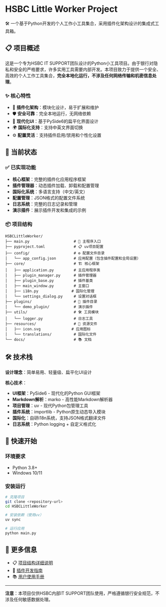 # HSBC Little Worker Project

🛠️ 一个基于Python开发的个人工作小工具集合，采用插件化架构设计的集成式工具箱。

## 📋 项目概述

这是一个专为HSBC IT SUPPORT团队设计的Python小工具项目。由于银行对隐私和安全的严格要求，许多实用工具需要内部开发。本项目致力于提供一个安全、高效的个人工作工具集合，**完全本地化运行，不涉及任何网络传输和机密信息处理**。

### ✨ 核心特性

- 🔌 **插件化架构**：模块化设计，易于扩展和维护
- 🛡️ **安全可靠**：完全本地运行，无网络依赖
- 🎨 **现代化UI**：基于PySide6的扁平化界面设计
- 🌍 **国际化支持**：支持中英文界面切换
- ⚙️ **配置灵活**：支持插件启用/禁用和个性化设置

## 🚀 当前状态

### ✅ 已实现功能

- **核心框架**：完整的插件化应用程序框架
- **插件管理器**：动态插件加载、卸载和配置管理
- **国际化系统**：多语言支持（中文/英文）
- **配置管理**：JSON格式的配置文件系统
- **日志系统**：完整的日志记录和管理
- **演示插件**：展示插件开发和集成的示例

### 📦 项目结构

```
HSBCLittleWorker/
├── main.py                    # 🚀 主程序入口
├── pyproject.toml             # 📋 uv项目配置
├── config/                    # ⚙️ 配置文件目录
│   └── app_config.json        # 应用配置（包含插件配置和全局设置）
├── core/                      # 🏗️ 核心框架
│   ├── application.py         # 主应用程序类
│   ├── plugin_manager.py      # 插件管理器
│   ├── plugin_base.py         # 插件基类
│   ├── main_window.py         # 主窗口
│   ├── i18n.py               # 国际化管理
│   └── settings_dialog.py     # 设置对话框
├── plugins/                   # 🔌 插件目录
│   └── demo_plugin/           # 演示插件
├── utils/                     # 🛠️ 工具模块
│   └── logger.py              # 日志工具
├── resources/                 # 📁 资源文件
│   ├── icon.svg              # 应用图标
│   └── translations/          # 国际化文件
└── docs/                      # 📚 文档
```

## 🛠️ 技术栈

**设计理念**：简单易用、轻量级、扁平化UI设计

**核心技术**：
- **UI框架**：PySide6 - 现代化的Python GUI框架
- **Markdown解析**：marko - 高性能Markdown解析器
- **项目管理**：uv - 现代Python包管理工具
- **插件系统**：importlib - Python原生动态导入模块
- **国际化**：自研i18n系统，支持JSON格式翻译文件
- **日志系统**：Python logging + 自定义格式化

## 🚀 快速开始

### 环境要求
- Python 3.8+
- Windows 10/11

### 安装运行

```bash
# 克隆项目
git clone <repository-url>
cd HSBCLittleWorker

# 安装依赖（使用uv）
uv sync

# 运行应用
python main.py
```

## 📖 更多信息

- 📋 [项目结构详细说明](docs/project_structure.md)
- 🔌 [插件开发指南](docs/plugin_development.md)
- 📚 [用户使用手册](docs/user_guide.md)

---

**注意**：本项目仅供HSBC内部IT SUPPORT团队使用，严格遵循银行安全规范，不涉及任何敏感数据处理。

